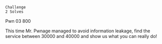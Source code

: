 
    Challenge
    2 Solves

Pwn 03
800

This time Mr. Pwnage managed to avoid information leakage, find the 
service between 30000 and 40000 and show us what you can really do!


